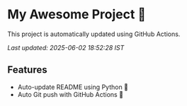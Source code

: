 # My Awesome Project 🚀

This project is automatically updated using GitHub Actions.

_Last updated: 2025-06-02 18:52:28 IST_

## Features
- Auto-update README using Python 🐍
- Auto Git push with GitHub Actions 🤖
